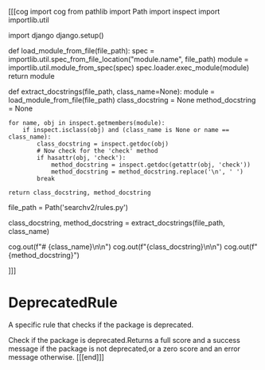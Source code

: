 [[[cog
import cog
from pathlib import Path
import inspect
import importlib.util

import django
django.setup()

def load_module_from_file(file_path):
    spec = importlib.util.spec_from_file_location("module.name", file_path)
    module = importlib.util.module_from_spec(spec)
    spec.loader.exec_module(module)
    return module

def extract_docstrings(file_path, class_name=None):
    module = load_module_from_file(file_path)
    class_docstring = None
    method_docstring = None

    for name, obj in inspect.getmembers(module):
        if inspect.isclass(obj) and (class_name is None or name == class_name):
            class_docstring = inspect.getdoc(obj)
            # Now check for the 'check' method
            if hasattr(obj, 'check'):
                method_docstring = inspect.getdoc(getattr(obj, 'check'))
                method_docstring = method_docstring.replace('\n', ' ')
            break

    return class_docstring, method_docstring

file_path = Path('searchv2/rules.py')

class_docstring, method_docstring = extract_docstrings(file_path, class_name)

cog.out(f"# {class_name}\n\n")
cog.out(f"{class_docstring}\n\n")
cog.out(f"{method_docstring}")

]]]
# DeprecatedRule

A specific rule that checks if the package is deprecated.

Check if the package is deprecated.Returns a full score and a success message if the package is not deprecated,or a zero score and an error message otherwise.
[[[end]]]
